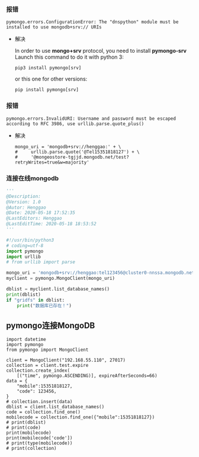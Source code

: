 ### 报错

```
pymongo.errors.ConfigurationError: The "dnspython" module must be installed to use mongodb+srv:// URIs
```

- 解决

  In order to use **mongo+srv** protocol, you need to install **pymongo-srv** Launch this command to do it with python 3:

  ```
  pip3 install pymongo[srv]
  ```

  or this one for other versions:

  ```
  pip install pymongo[srv]
  ```

### 报错

```
pymongo.errors.InvalidURI: Username and password must be escaped according to RFC 3986, use urllib.parse.quote_plus()
```

- 解决

  ```
  mongo_uri = 'mongodb+srv://henggao:' + \
  #     urllib.parse.quote('@Tel15351818127') + \
  #     '@mongeostore-tgjjd.mongodb.net/test?retryWrites=true&w=majority'
  ```

  

### 连接在线mongodb

```python
'''
@Description: 
@Version: 1.0
@Autor: Henggao
@Date: 2020-05-18 17:52:35
@LastEditors: Henggao
@LastEditTime: 2020-05-18 18:53:52
'''

#!/usr/bin/python3
# coding=utf-8
import pymongo
import urllib
# from urllib import parse

mongo_uri = 'mongodb+srv://henggao:tel123456@cluster0-nnssa.mongodb.net/test?retryWrites=true&w=majority'
myclient = pymongo.MongoClient(mongo_uri)

dblist = myclient.list_database_names()
print(dblist)
if "gridfs" in dblist:
    print("数据库已存在！")

```



## pymongo连接MongoDB

```
import datetime
import pymongo
from pymongo import MongoClient

client = MongoClient("192.168.55.110", 27017)
collection = client.test.expire
collection.create_index(
    [("time", pymongo.ASCENDING)], expireAfterSeconds=66)
data = {
    "mobile":15351818127,
    "code": 123456,
}
# collection.insert(data)
dblist = client.list_database_names()
code = collection.find_one()
mobilecode = collection.find_one({"mobile":15351818127})
# print(dblist)
# print(code)
print(mobilecode)
print(mobilecode['code'])
# print(type(mobilecode))
# print(collection)
```

